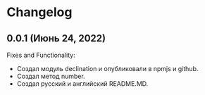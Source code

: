 # Changelog

## 0.0.1 (Июнь 24, 2022)

Fixes and Functionality:

- Создал модуль declination и опубликовали в npmjs и github.
- Создал метод number.
- Создал русский и английский README.MD.
